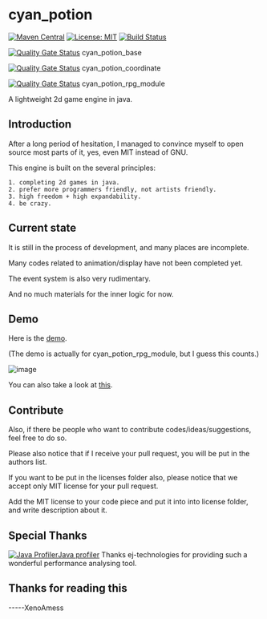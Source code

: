 # cyan_potion

[![Maven Central](https://maven-badges.herokuapp.com/maven-central/com.xenoamess.cyan_potion/cyan_potion/badge.svg)](https://maven-badges.herokuapp.com/maven-central/com.xenoamess.cyan_potion/cyan_potion)
[![License: MIT](https://img.shields.io/badge/License-MIT-yellow.svg)](https://opensource.org/licenses/MIT)
[![Build Status](https://travis-ci.org/cyanpotion/cyan_potion.svg?branch=master)](https://travis-ci.org/cyanpotion/cyan_potion)

[![Quality Gate Status](https://sonarcloud.io/api/project_badges/measure?project=cyan_potion_base&metric=alert_status)](https://sonarcloud.io/dashboard?id=cyan_potion_base)
cyan_potion_base

[![Quality Gate Status](https://sonarcloud.io/api/project_badges/measure?project=cyan_potion_coordinate&metric=alert_status)](https://sonarcloud.io/dashboard?id=cyan_potion_coordinate)
cyan_potion_coordinate

[![Quality Gate Status](https://sonarcloud.io/api/project_badges/measure?project=cyan_potion_rpg_module&metric=alert_status)](https://sonarcloud.io/dashboard?id=cyan_potion_rpg_module)
cyan_potion_rpg_module

A lightweight 2d game engine in java.

Introduction
----------
After a long period of hesitation, I managed to convince myself to open source most parts of it, yes, even MIT instead of GNU.

This engine is built on the several principles:

    1. completing 2d games in java.
    2. prefer more programmers friendly, not artists friendly.
    3. high freedom + high expandability.
    4. be crazy.

Current state
----------
It is still in the process of development, and many places are incomplete.

Many codes related to animation/display have not been completed yet.

The event system is also very rudimentary.

And no much materials for the inner logic for now.

Demo
----------
Here is the [demo](https://github.com/cyanpotion/cyan_potion/tree/develop/src/demo).

(The demo is actually for cyan_potion_rpg_module, but I guess this counts.)

![image](src/demo/demo.gif)

You can also take a look at [this](https://store.steampowered.com/app/999030/).

Contribute
----------

Also, if there be people who want to contribute codes/ideas/suggestions, feel free to do so.

Please also notice that if I receive your pull request, you will be put in the authors list.

If you want to be put in the licenses folder also, please notice that we accept only MIT license for your pull request.

Add the MIT license to your code piece and put it into into license folder, and write description about it.

Special Thanks
----------
[![Java Profiler](https://www.ej-technologies.com/images/product_banners/jprofiler_small.png)Java profiler](https://www.ej-technologies.com/products/jprofiler/overview.html)
Thanks ej-technologies for providing such a wonderful performance analysing tool.

Thanks for reading this
----------

-----XenoAmess
